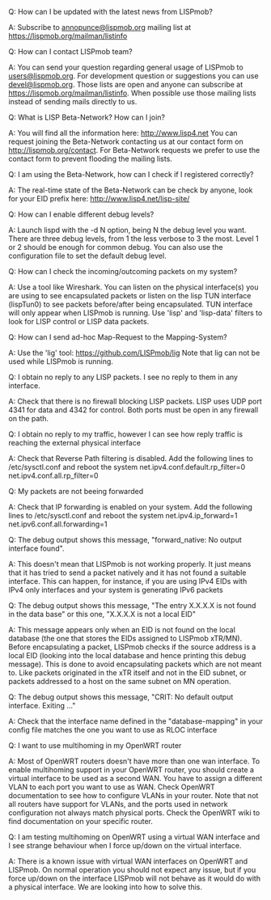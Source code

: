 Q: How can I be updated with the latest news from LISPmob?

A: Subscribe to annopunce@lispmob.org mailing list at
https://lispmob.org/mailman/listinfo

Q: How can I contact LISPmob team?

A: You can send your question regarding general usage of LISPmob to
users@lispmob.org. For development question or suggestions you can use
devel@lispmob.org. Those lists are open and anyone can subscribe at
https://lispmob.org/mailman/listinfo. When possible use those mailing lists
instead of sending mails directly to us. 

Q: What is LISP Beta-Network? How can I join?

A: You will find all the information here: http://www.lisp4.net
You can request joining the Beta-Network contacting us at our contact form on
http://lispmob.org/contact. For Beta-Network requests we prefer to use the
contact form to prevent flooding the mailing lists.


Q: I am using the Beta-Network, how can I check if I registered correctly?

A: The real-time state of the Beta-Network can be check by anyone, look for
your EID prefix here: http://www.lisp4.net/lisp-site/


Q: How can I enable different debug levels?

A: Launch lispd with the -d N option, being N the debug level you want. There
are three debug levels, from 1 the less verbose to 3 the most. Level 1 or 2
should be enough for common debug. You can also use the configuration file to
set the default debug level.


Q: How can I check the incoming/outcoming packets on my system?

A: Use a tool like Wireshark. You can listen on the physical interface(s) you
are using to see encapsulated packets or listen on the lisp TUN interface
(lispTun0) to see packets before/after being encapsulated. TUN interface will
only appear when LISPmob is running. Use 'lisp' and 'lisp-data' filters to look
for LISP control or LISP data packets.


Q: How can I send ad-hoc Map-Request to the Mapping-System?

A: Use the 'lig' tool: https://github.com/LISPmob/lig
Note that lig can not be used while LISPmob is running.


Q: I obtain no reply to any LISP packets. I see no reply to them in any
interface.

A: Check that there is no firewall blocking LISP packets. LISP uses UDP port
4341 for data and 4342 for control. Both ports must be open in any firewall on
the path.


Q: I obtain no reply to my traffic, however I can see how reply traffic is
reaching the external physical interface

A: Check that Reverse Path filtering is disabled. Add the following
lines to /etc/sysctl.conf and reboot the system
net.ipv4.conf.default.rp_filter=0
net.ipv4.conf.all.rp_filter=0


Q: My packets are not beeing forwarded

A: Check that IP forwarding is enabled on your system. Add the following
lines to /etc/sysctl.conf and reboot the system
net.ipv4.ip_forward=1
net.ipv6.conf.all.forwarding=1   


Q: The debug output shows this message, "forward_native: No output interface
found".

A: This doesn't mean that LISPmob is not working properly. It just means that
it has tried to send a packet natively and it has not found a suitable
interface. This can happen, for instance, if you are using IPv4 EIDs with IPv4
only interfaces and your system is generating IPv6 packets


Q: The debug output shows this message, "The entry X.X.X.X is not found in the
data base" or this one, "X.X.X.X is not a local EID"

A: This message appears only when an EID is not found on the local database (the
one that stores the EIDs assigned to LISPmob xTR/MN). Before encapsulating a
packet, LISPmob checks if the source address is a local EID (looking into the
local database and hence printing this debug message). This is done to avoid
encapsulating packets which are not meant to. Like packets originated in the xTR
itself and not in the EID subnet, or packets addressed to a host on the same
subnet on MN operation.

Q: The debug output shows this message, "CRIT: No default output interface.
Exiting ..."

A: Check that the interface name defined in the "database-mapping" in your
config file matches the one you want to use as RLOC interface

Q: I want to use multihoming in my OpenWRT router

A: Most of  OpenWRT routers doesn't have more than one wan interface. To enable
multihoming support in your OpenWRT router, you should create a virtual
interface to be used as a second WAN. You have to assign a different VLAN to
each port you want to use as WAN. Check OpenWRT documentation to see how to
configure VLANs in your router. Note that not all routers have support for
VLANs, and the ports used in network configuration not always match physical
ports. Check the OpenWRT wiki to find documentation on your specific router.

Q: I am testing multihoming on OpenWRT using a virtual WAN interface and I see
strange behaviour when I force up/down on the virtual interface.

A: There is a known issue with virtual WAN interfaces on OpenWRT and LISPmob.
On normal operation you should not expect any issue, but if you force up/down
on the interface LISPmob will not behave as it would do with a physical
interface. We are looking into how to solve this.